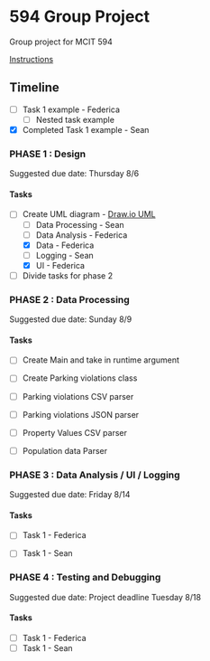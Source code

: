 # 594 Group Project
Group project for MCIT 594

[Instructions](https://github.com/federicca/594_groupproject/blob/master/Instructions.pdf)

## Timeline
- [ ] Task 1 example - Federica
    - [ ] Nested task example
- [x] Completed Task 1 example - Sean

### PHASE 1 : Design
Suggested due date: Thursday 8/6

#### Tasks

- [ ] Create UML diagram - [Draw.io UML](https://app.diagrams.net/#Hfedericca%2F594_groupproject%2Fmaster%2FUntitled%20Diagram.drawio)
  - [ ] Data Processing - Sean
  - [ ] Data Analysis - Federica
  - [x] Data - Federica
  - [ ] Logging - Sean
  - [x] UI - Federica
- [ ] Divide tasks for phase 2

### PHASE 2 : Data Processing
Suggested due date: Sunday 8/9

#### Tasks
- [ ] Create Main and take in runtime argument
- [ ] Create Parking violations class
- [ ] Parking violations CSV parser
- [ ] Parking violations JSON parser
- [ ] Property Values CSV parser
- [ ] Population data Parser




### PHASE 3 : Data Analysis / UI / Logging
Suggested due date: Friday 8/14

#### Tasks
- [ ] Task 1 - Federica
- [ ] Task 1 - Sean


### PHASE 4 : Testing and Debugging
Suggested due date: Project deadline Tuesday 8/18

#### Tasks
- [ ] Task 1 - Federica
- [ ] Task 1 - Sean

